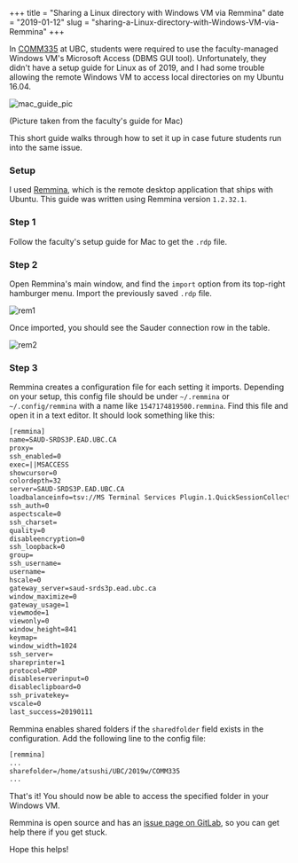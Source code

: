 +++
title = "Sharing a Linux directory with Windows VM via Remmina"
date = "2019-01-12"
slug = "sharing-a-Linux-directory-with-Windows-VM-via-Remmina"
+++

In [COMM335](https://mybcom.sauder.ubc.ca/courses-money-enrolment/courses/comm-335) at UBC, students were required to use the faculty-managed Windows VM's Microsoft Access (DBMS GUI tool). Unfortunately, they didn't have a setup guide for Linux as of 2019, and I had some trouble allowing the remote Windows VM to access local directories on my Ubuntu 16.04.

![mac_guide_pic](https://user-images.githubusercontent.com/9669739/51080253-d79af500-168c-11e9-82f4-f505a777613b.png)

(Picture taken from the faculty's guide for Mac)

This short guide walks through how to set it up in case future students run into the same issue.

### Setup

I used [Remmina](https://remmina.org/), which is the remote desktop application that ships with Ubuntu. This guide was written using Remmina version `1.2.32.1`.

### Step 1

Follow the faculty's setup guide for Mac to get the `.rdp` file.

### Step 2

Open Remmina's main window, and find the `import` option from its top-right hamburger menu.
Import the previously saved `.rdp` file.

![rem1](https://user-images.githubusercontent.com/9669739/51066471-27ab8600-15bf-11e9-9684-d20072675aa9.png)

Once imported, you should see the Sauder connection row in the table.

![rem2](https://user-images.githubusercontent.com/9669739/51066602-11ea9080-15c0-11e9-9496-e3a8aae90bad.png)

### Step 3

Remmina creates a configuration file for each setting it imports.
Depending on your setup, this config file should be under `~/.remmina` or `~/.config/remmina` with a name like `1547174819500.remmina`.
Find this file and open it in a text editor. It should look something like this:

```txt
[remmina]
name=SAUD-SRDS3P.EAD.UBC.CA
proxy=
ssh_enabled=0
exec=||MSACCESS
showcursor=0
colordepth=32
server=SAUD-SRDS3P.EAD.UBC.CA
loadbalanceinfo=tsv://MS Terminal Services Plugin.1.QuickSessionCollection
ssh_auth=0
aspectscale=0
ssh_charset=
quality=0
disableencryption=0
ssh_loopback=0
group=
ssh_username=
username=
hscale=0
gateway_server=saud-srds3p.ead.ubc.ca
window_maximize=0
gateway_usage=1
viewmode=1
viewonly=0
window_height=841
keymap=
window_width=1024
ssh_server=
shareprinter=1
protocol=RDP
disableserverinput=0
disableclipboard=0
ssh_privatekey=
vscale=0
last_success=20190111
```

Remmina enables shared folders if the `sharedfolder` field exists in the configuration. Add the following line to the config file:

```txt
[remmina]
...
sharefolder=/home/atsushi/UBC/2019w/COMM335
...
```

That's it! You should now be able to access the specified folder in your Windows VM.

Remmina is open source and has an [issue page on GitLab](https://gitlab.com/Remmina/Remmina/issues), so you can get help there if you get stuck.

Hope this helps!
